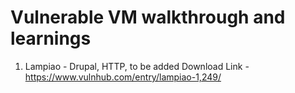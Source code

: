 # Vulnerable VM walkthrough and learnings

1) Lampiao - Drupal, HTTP, to be added 
Download Link - https://www.vulnhub.com/entry/lampiao-1,249/
